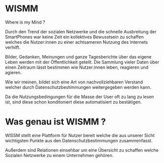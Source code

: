 # WISMM
Where is my Mind ? 

Durch den Trend der sozialen Netzwerke und die schnelle Ausbreitung der SmartPhones war keine Zeit ein kollektives Bewusstsein zu schaffen welches die Nutzer:innen zu einer achtsameren Nutzung des Internets verhilft.

Bilder, Gedanken, Meinungen und ganze Tagesberichte über das eigene Leben werden mit der Öffentlichkeit geteilt.
Die Sammlung vieler Daten über einen Zeitraum lässt bestimmen wie Nutzer:innen leben, reagieren und agieren. 

Wie wir meinen, bildet sich eine Art von nachvollziehbaren Verstand welcher durch Datenschutzbestimmungen weitergegeben werden kann.

Da die Nutzungsbedingungen für die Masse der User oft zu lang zu lesen ist, sind diese schon konditoniert diese automatisiert zu bestätigen.

# Was genau ist WISMM ?

WISSM stellt eine Plattform für Nutzer bereit welche die aus unserer Sicht wichtigsten Punkte aus den Datenschutzbestimmungen zusammenfasst.

Außerdem sind Relationen einsehbar um eine Übersicht zu schaffen welche Sozialen Netzwerke zu einem Unternehmen gehören.

